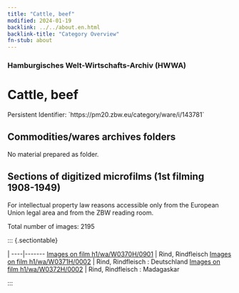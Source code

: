 ```yaml
---
title: "Cattle, beef"
modified: 2024-01-19
backlink: ../../about.en.html
backlink-title: "Category Overview"
fn-stub: about
---
```


### Hamburgisches Welt-Wirtschafts-Archiv (HWWA)

# Cattle, beef

<div class="hint">Persistent Identifier: `https://pm20.zbw.eu/category/ware/i/143781`</div>







## Commodities/wares archives folders





No material prepared as folder.



<a id="filmsections" />

## Sections of digitized microfilms (1st filming 1908-1949)

<p>For intellectual property law reasons accessible only from the European Union legal area and from the ZBW reading room.</p>



<p>Total number of images: 2195</p>




::: {.sectiontable}

 | 
----|-------
<a class="btn" href="https://pm20.zbw.eu/film/h1/wa/W0370H/0901" rel="nofollow">Images on film h1/wa/W0370H/0901</a> | Rind, Rindfleisch
<a class="btn" href="https://pm20.zbw.eu/film/h1/wa/W0371H/0002" rel="nofollow">Images on film h1/wa/W0371H/0002</a> | Rind, Rindfleisch : Deutschland
<a class="btn" href="https://pm20.zbw.eu/film/h1/wa/W0372H/0002" rel="nofollow">Images on film h1/wa/W0372H/0002</a> | Rind, Rindfleisch : Madagaskar


:::

















